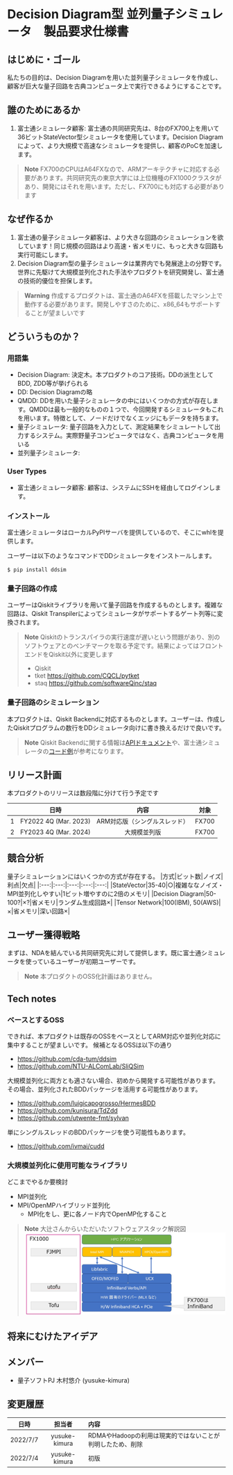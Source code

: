 # Decision Diagram型 並列量子シミュレータ　製品要求仕様書

## はじめに・ゴール
私たちの目的は、Decision Diagramを用いた並列量子シミュレータを作成し、顧客が巨大な量子回路を古典コンピュータ上で実行できるようにすることです。

## 誰のためにあるか
1. 富士通シミュレータ顧客: 富士通の共同研究先は、8台のFX700上を用いて36ビットStateVector型シミュレータを使用しています。Decision Diagramによって、より大規模で高速なシミュレータを提供し、顧客のPoCを加速します。

> **Note**
> FX700のCPUはA64FXなので、ARMアーキテクチャに対応する必要があります。共同研究先の東京大学には上位機種のFX1000クラスタがあり、開発にはそれを用います。ただし、FX700にも対応する必要があります

## なぜ作るか
1. 富士通の量子シミュレータ顧客は、より大きな回路のシミュレーションを欲しています！同じ規模の回路はより高速・省メモリに、もっと大きな回路も実行可能にします。
1. Decision Diagram型の量子シミュレータは業界内でも発展途上の分野です。世界に先駆けて大規模並列化された手法やプロダクトを研究開発し、富士通の技術的優位を担保します。

> **Warning**
> 作成するプロダクトは、富士通のA64FXを搭載したマシン上で動作する必要があります。開発しやすさのために、x86_64もサポートすることが望ましいです

## どういうものか？
### 用語集
* Decision Diagram: 決定木。本プロダクトのコア技術。DDの派生としてBDD, ZDD等が挙げられる
* DD: Decision Diagramの略
* QMDD: DDを用いた量子シミュレータの中にはいくつかの方式が存在します。QMDDは最も一般的なものの１つで、今回開発するシミュレータもこれを用います。特徴として、ノードだけでなくエッジにもデータを持ちます。
* 量子シミュレータ: 量子回路を入力として、測定結果をシミュレートして出力するシステム。実際野量子コンピュータではなく、古典コンピュータを用いる
* 並列量子シミュレータ: 
### User Types
* 富士通シミュレータ顧客: 顧客は、システムにSSHを経由してログインします。
### インストール
富士通シミュレータはローカルPyPIサーバを提供しているので、そこにwhlを提供します。

ユーザーは以下のようなコマンドでDDシミュレータをインストールします。
```
$ pip install ddsim
```

### 量子回路の作成
ユーザーはQiskitライブラリを用いて量子回路を作成するものとします。複雑な回路は、Qiskit Transpilerによってシミュレータがサポートするゲート列等に変換されます。

> **Note**
> Qiskitのトランスパイラの実行速度が遅いという問題があり、別のソフトウェアとのベンチマークを取る予定です。結果によってはフロントエンドをQiskit以外に変更します
> * Qiskit
> * tket https://github.com/CQCL/pytket
> * staq https://github.com/softwareQinc/staq

### 量子回路のシミュレーション
本プロダクトは、Qiskit Backendに対応するものとします。ユーザーは、作成したQiskitプログラムの数行をDDシミュレータ向けに書き換えるだけで良いです。

> **Note**
> Qiskit Backendに関する情報は[APIドキュメント](https://qiskit.org/documentation/apidoc/providers_models.html)や、富士通シミュレータの[コード例](https://github.labs.fujitsu.com/quantum-computing/qiskit-qulacs/blob/develop/src/qiskit_qulacs/qulacs_backend.py)が参考になります。

## リリース計画
本プロダクトのリリースは数段階に分けて行う予定です

||日時|内容|対象|
|:---:|:---:|:---:|:---:|
|1|FY2022 4Q (Mar. 2023)|ARM対応版（シングルスレッド）|FX700|
|2|FY2023 4Q (Mar. 2024)|大規模並列版|FX700|

## 競合分析
量子シミュレーションにはいくつかの方式が存在する。
|方式|ビット数|ノイズ|利点|欠点|
|:---:|:---:|:---:|:---:|:---:|
|StateVector|35-40|○|複雑ななノイズ・MPI並列化しやすい|1ビット増やすのに2倍のメモリ|
|Decision Diagram|50-100?|×?|省メモリ|ランダム生成回路×|
|Tensor Network|100(IBM), 50(AWS)|×|省メモリ|深い回路×|

## ユーザー獲得戦略
まずは、NDAを結んでいる共同研究先に対して提供します。既に富士通シミュレータを使っているユーザーが初期ユーザーです。

> **Note**
> 本プロダクトのOSS化計画はありません。

## Tech notes
### ベースとするOSS
できれば、本プロダクトは既存のOSSをベースとしてARM対応や並列化対応に集中することが望ましいです。
候補となるOSSは以下の通り
* https://github.com/cda-tum/ddsim
* https://github.com/NTU-ALComLab/SliQSim

大規模並列化に両方とも適さない場合、初めから開発する可能性があります。
その場合、並列化されたBDDパッケージを活用する可能性があります。
* https://github.com/luigicapogrosso/HermesBDD
* https://github.com/kunisura/TdZdd
* https://github.com/utwente-fmt/sylvan

単にシングルスレッドのBDDパッケージを使う可能性もあります。
* https://github.com/ivmai/cudd

### 大規模並列化に使用可能なライブラリ
どこまでやるか要検討
* MPI並列化
* MPI/OpenMPハイブリッド並列化
  * MPI化をし、更に各ノード内でOpenMP化すること
  
> **Note**
> 大辻さんからいただいたソフトウェアスタック解説図
> ![並列化周りのソフト構成](images/MPI_software_stack.jpg) 

## 将来にむけたアイデア

## メンバー
* 量子ソフトPJ 木村悠介 (yusuke-kimura)

## 変更履歴
|日時|担当者|内容|
|:---:|:---:|:---|
|2022/7/7|yusuke-kimura|RDMAやHadoopの利用は現実的ではないことが判明したため、削除|
|2022/7/4|yusuke-kimura|初版|
